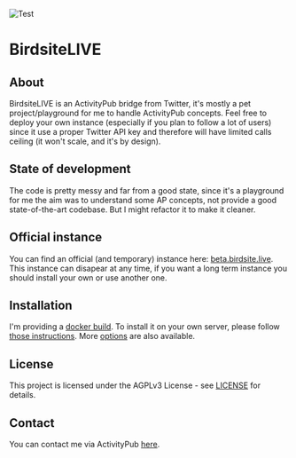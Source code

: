 ![Test](https://github.com/NicolasConstant/BirdsiteLive/workflows/.NET%20Core/badge.svg?branch=master&event=push)

# BirdsiteLIVE

## About

BirdsiteLIVE is an ActivityPub bridge from Twitter, it's mostly a pet project/playground for me to handle ActivityPub concepts. Feel free to deploy your own instance (especially if you plan to follow a lot of users) since it use a proper Twitter API key and therefore will have limited calls ceiling (it won't scale, and it's by design).

## State of development

The code is pretty messy and far from a good state, since it's a playground for me the aim was to understand some AP concepts, not provide a good state-of-the-art codebase. But I might refactor it to make it cleaner. 

## Official instance 

You can find an official (and temporary) instance here: [beta.birdsite.live](https://beta.birdsite.live). This instance can disapear at any time, if you want a long term instance you should install your own or use another one. 

## Installation

I'm providing a [docker build](https://hub.docker.com/r/nicolasconstant/birdsitelive). To install it on your own server, please follow [those instructions](https://github.com/NicolasConstant/BirdsiteLive/blob/master/INSTALLATION.md). More [options](https://github.com/NicolasConstant/BirdsiteLive/blob/master/VARIABLES.md) are also available.

## License

This project is licensed under the AGPLv3 License - see [LICENSE](https://github.com/NicolasConstant/BirdsiteLive/blob/master/LICENSE) for details.

## Contact

You can contact me via ActivityPub <a rel="me" href="https://fosstodon.org/@BirdsiteLIVE">here</a>.


